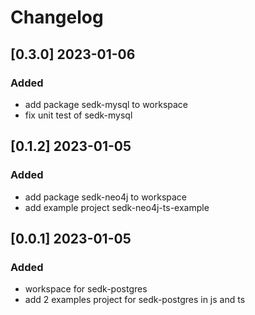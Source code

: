 # Changelog
<!-- https://keepachangelog.com/en/1.0.0/ -->

## [0.3.0]  2023-01-06
### Added
- add package sedk-mysql to workspace
- fix unit test of sedk-mysql

## [0.1.2]  2023-01-05
### Added
- add package sedk-neo4j to workspace
- add example project sedk-neo4j-ts-example

## [0.0.1]  2023-01-05
### Added
- workspace for  sedk-postgres
- add 2 examples project for sedk-postgres in js and ts

